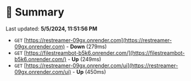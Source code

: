 # 📖 Summary
Last updated: **5/5/2024, 11:51:56 PM**

- `GET` [https://restreamer-09gx.onrender.com](https://restreamer-09gx.onrender.com) - **Down** (279ms)
- `GET` [https://filestreambot-b5k6.onrender.com/](https://filestreambot-b5k6.onrender.com/) - **Up** (249ms)
- `GET` [https://restreamer-09gx.onrender.com/ui](https://restreamer-09gx.onrender.com/ui) - **Up** (450ms)
